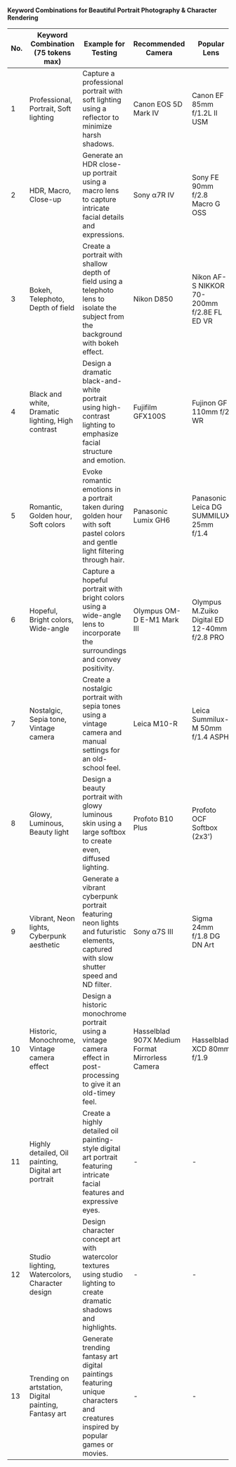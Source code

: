 **Keyword Combinations for Beautiful Portrait Photography & Character Rendering**

| No. | Keyword Combination (75 tokens max) | Example for Testing | Recommended Camera | Popular Lens |
|---|---|---|---|---|
| 1 | Professional, Portrait, Soft lighting | Capture a professional portrait with soft lighting using a reflector to minimize harsh shadows. | Canon EOS 5D Mark IV | Canon EF 85mm f/1.2L II USM |
| 2 | HDR, Macro, Close-up | Generate an HDR close-up portrait using a macro lens to capture intricate facial details and expressions. | Sony α7R IV | Sony FE 90mm f/2.8 Macro G OSS |
| 3 | Bokeh, Telephoto, Depth of field | Create a portrait with shallow depth of field using a telephoto lens to isolate the subject from the background with bokeh effect. | Nikon D850 | Nikon AF-S NIKKOR 70-200mm f/2.8E FL ED VR |
| 4 | Black and white, Dramatic lighting, High contrast | Design a dramatic black-and-white portrait using high-contrast lighting to emphasize facial structure and emotion. | Fujifilm GFX100S | Fujinon GF 110mm f/2 WR |
| 5 | Romantic, Golden hour, Soft colors | Evoke romantic emotions in a portrait taken during golden hour with soft pastel colors and gentle light filtering through hair. | Panasonic Lumix GH6 | Panasonic Leica DG SUMMILUX 25mm f/1.4 |
| 6 | Hopeful, Bright colors, Wide-angle | Capture a hopeful portrait with bright colors using a wide-angle lens to incorporate the surroundings and convey positivity. | Olympus OM-D E-M1 Mark III | Olympus M.Zuiko Digital ED 12-40mm f/2.8 PRO |
| 7 | Nostalgic, Sepia tone, Vintage camera | Create a nostalgic portrait with sepia tones using a vintage camera and manual settings for an old-school feel. | Leica M10-R | Leica Summilux-M 50mm f/1.4 ASPH |
| 8 | Glowy, Luminous, Beauty light | Design a beauty portrait with glowy luminous skin using a large softbox to create even, diffused lighting. | Profoto B10 Plus | Profoto OCF Softbox (2x3') |
| 9 | Vibrant, Neon lights, Cyberpunk aesthetic | Generate a vibrant cyberpunk portrait featuring neon lights and futuristic elements, captured with slow shutter speed and ND filter. | Sony α7S III | Sigma 24mm f/1.8 DG DN Art |
| 10 | Historic, Monochrome, Vintage camera effect | Design a historic monochrome portrait using a vintage camera effect in post-processing to give it an old-timey feel. | Hasselblad 907X Medium Format Mirrorless Camera | Hasselblad XCD 80mm f/1.9 |
| 11 | Highly detailed, Oil painting, Digital art portrait | Create a highly detailed oil painting-style digital art portrait featuring intricate facial features and expressive eyes. | - | - |
| 12 | Studio lighting, Watercolors, Character design | Design character concept art with watercolor textures using studio lighting to create dramatic shadows and highlights. | - | - |
| 13 | Trending on artstation, Digital painting, Fantasy art | Generate trending fantasy art digital paintings featuring unique characters and creatures inspired by popular games or movies. | - | - |


